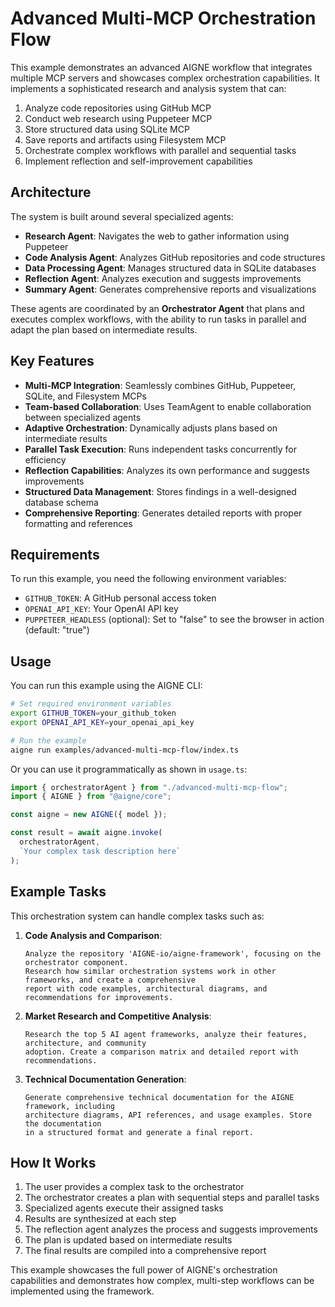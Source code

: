 # Advanced Multi-MCP Orchestration Flow

This example demonstrates an advanced AIGNE workflow that integrates multiple MCP servers and showcases complex orchestration capabilities. It implements a sophisticated research and analysis system that can:

1. Analyze code repositories using GitHub MCP
2. Conduct web research using Puppeteer MCP
3. Store structured data using SQLite MCP
4. Save reports and artifacts using Filesystem MCP
5. Orchestrate complex workflows with parallel and sequential tasks
6. Implement reflection and self-improvement capabilities

## Architecture

The system is built around several specialized agents:

- **Research Agent**: Navigates the web to gather information using Puppeteer
- **Code Analysis Agent**: Analyzes GitHub repositories and code structures
- **Data Processing Agent**: Manages structured data in SQLite databases
- **Reflection Agent**: Analyzes execution and suggests improvements
- **Summary Agent**: Generates comprehensive reports and visualizations

These agents are coordinated by an **Orchestrator Agent** that plans and executes complex workflows, with the ability to run tasks in parallel and adapt the plan based on intermediate results.

## Key Features

- **Multi-MCP Integration**: Seamlessly combines GitHub, Puppeteer, SQLite, and Filesystem MCPs
- **Team-based Collaboration**: Uses TeamAgent to enable collaboration between specialized agents
- **Adaptive Orchestration**: Dynamically adjusts plans based on intermediate results
- **Parallel Task Execution**: Runs independent tasks concurrently for efficiency
- **Reflection Capabilities**: Analyzes its own performance and suggests improvements
- **Structured Data Management**: Stores findings in a well-designed database schema
- **Comprehensive Reporting**: Generates detailed reports with proper formatting and references

## Requirements

To run this example, you need the following environment variables:

- `GITHUB_TOKEN`: A GitHub personal access token
- `OPENAI_API_KEY`: Your OpenAI API key
- `PUPPETEER_HEADLESS` (optional): Set to "false" to see the browser in action (default: "true")

## Usage

You can run this example using the AIGNE CLI:

```bash
# Set required environment variables
export GITHUB_TOKEN=your_github_token
export OPENAI_API_KEY=your_openai_api_key

# Run the example
aigne run examples/advanced-multi-mcp-flow/index.ts
```

Or you can use it programmatically as shown in `usage.ts`:

```typescript
import { orchestratorAgent } from "./advanced-multi-mcp-flow";
import { AIGNE } from "@aigne/core";

const aigne = new AIGNE({ model });

const result = await aigne.invoke(
  orchestratorAgent,
  `Your complex task description here`
);
```

## Example Tasks

This orchestration system can handle complex tasks such as:

1. **Code Analysis and Comparison**:
   ```
   Analyze the repository 'AIGNE-io/aigne-framework', focusing on the orchestrator component. 
   Research how similar orchestration systems work in other frameworks, and create a comprehensive 
   report with code examples, architectural diagrams, and recommendations for improvements.
   ```

2. **Market Research and Competitive Analysis**:
   ```
   Research the top 5 AI agent frameworks, analyze their features, architecture, and community 
   adoption. Create a comparison matrix and detailed report with recommendations.
   ```

3. **Technical Documentation Generation**:
   ```
   Generate comprehensive technical documentation for the AIGNE framework, including 
   architecture diagrams, API references, and usage examples. Store the documentation 
   in a structured format and generate a final report.
   ```

## How It Works

1. The user provides a complex task to the orchestrator
2. The orchestrator creates a plan with sequential steps and parallel tasks
3. Specialized agents execute their assigned tasks
4. Results are synthesized at each step
5. The reflection agent analyzes the process and suggests improvements
6. The plan is updated based on intermediate results
7. The final results are compiled into a comprehensive report

This example showcases the full power of AIGNE's orchestration capabilities and demonstrates how complex, multi-step workflows can be implemented using the framework.

